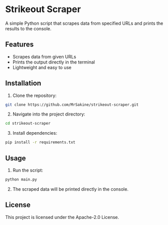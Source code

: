 # Strikeout Scraper

A simple Python script that scrapes data from specified URLs and prints the results to the console.

## Features

- Scrapes data from given URLs  
- Prints the output directly in the terminal  
- Lightweight and easy to use  

## Installation

1. Clone the repository:

```bash
git clone https://github.com/MrSakine/strikeout-scraper.git
````

2. Navigate into the project directory:

```bash
cd strikeout-scraper
```

3. Install dependencies:

```bash
pip install -r requirements.txt
```

## Usage

1. Run the script:

```bash
python main.py
```

2. The scraped data will be printed directly in the console.

## License

This project is licensed under the Apache-2.0 License.
